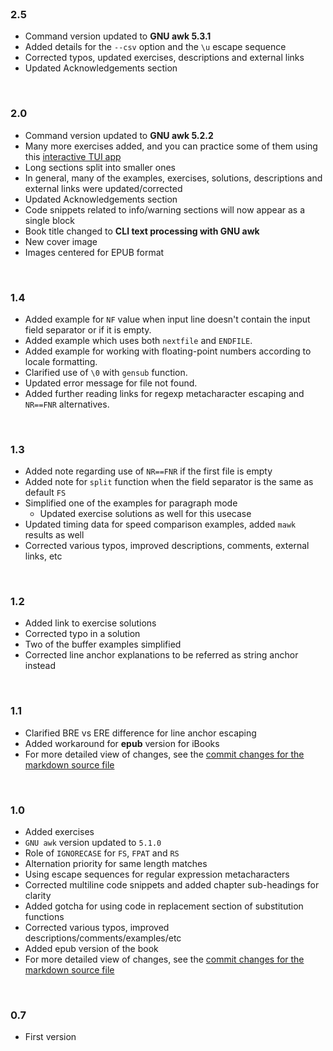 <br>

### 2.5

* Command version updated to **GNU awk 5.3.1**
* Added details for the `--csv` option and the `\u` escape sequence
* Corrected typos, updated exercises, descriptions and external links
* Updated Acknowledgements section

<br>

### 2.0

* Command version updated to **GNU awk 5.2.2**
* Many more exercises added, and you can practice some of them using this [interactive TUI app](https://github.com/learnbyexample/TUI-apps/blob/main/AwkExercises)
* Long sections split into smaller ones
* In general, many of the examples, exercises, solutions, descriptions and external links were updated/corrected
* Updated Acknowledgements section
* Code snippets related to info/warning sections will now appear as a single block
* Book title changed to **CLI text processing with GNU awk**
* New cover image
* Images centered for EPUB format

<br>

### 1.4

* Added example for `NF` value when input line doesn't contain the input field separator or if it is empty.
* Added example which uses both `nextfile` and `ENDFILE`.
* Added example for working with floating-point numbers according to locale formatting.
* Clarified use of `\0` with `gensub` function.
* Updated error message for file not found.
* Added further reading links for regexp metacharacter escaping and `NR==FNR` alternatives.

<br>

### 1.3

* Added note regarding use of `NR==FNR` if the first file is empty
* Added note for `split` function when the field separator is the same as default `FS`
* Simplified one of the examples for paragraph mode
    * Updated exercise solutions as well for this usecase
* Updated timing data for speed comparison examples, added `mawk` results as well
* Corrected various typos, improved descriptions, comments, external links, etc

<br>

### 1.2

* Added link to exercise solutions
* Corrected typo in a solution
* Two of the buffer examples simplified
* Corrected line anchor explanations to be referred as string anchor instead

<br>

### 1.1

* Clarified BRE vs ERE difference for line anchor escaping
* Added workaround for **epub** version for iBooks
* For more detailed view of changes, see the [commit changes for the markdown source file](https://github.com/learnbyexample/learn_gnuawk/commit/7c6ffe055cf562bbd064a81f5f869e64b1692816#diff-6d6c4458a3b540abe5f09cb6af55992f)

<br>

### 1.0

* Added exercises
* `GNU awk` version updated to `5.1.0`
* Role of `IGNORECASE` for `FS`, `FPAT` and `RS`
* Alternation priority for same length matches
* Using escape sequences for regular expression metacharacters
* Corrected multiline code snippets and added chapter sub-headings for clarity
* Added gotcha for using code in replacement section of substitution functions
* Corrected various typos, improved descriptions/comments/examples/etc
* Added epub version of the book
* For more detailed view of changes, see the [commit changes for the markdown source file](https://github.com/learnbyexample/learn_gnuawk/commit/e7f6bcc35dc8c503c729b76aaa0aa582896516a0)

<br>

### 0.7

* First version
